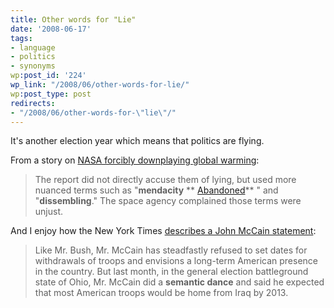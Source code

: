 ```yaml
---
title: Other words for "Lie"
date: '2008-06-17'
tags:
- language
- politics
- synonyms
wp:post_id: '224'
wp_link: "/2008/06/other-words-for-lie/"
wp:post_type: post
redirects:
- "/2008/06/other-words-for-\"lie\"/"
---
```


It's another election year which means that politics are flying.

From a story on [NASA forcibly downplaying global warming](http://www.townhall.com/news/sci-tech/2008/06/02/nasas_own_watchdog_agency_misled_on_global_warming):

>

> The report did not directly accuse them of lying, but used more nuanced terms such as "**mendacity** ** [Abandoned](http://time-travel.com/?abandoned)** " and "**dissembling**." The space agency complained those terms were unjust.

And I enjoy how the New York Times [describes a John McCain statement](http://www.nytimes.com/2008/06/17/us/politics/17policy.html?pagewanted=2&hp):

>

> Like Mr. Bush, Mr. McCain has steadfastly refused to set dates for withdrawals of troops and envisions a long-term American presence in the country. But last month, in the general election battleground state of Ohio, Mr. McCain did a **semantic dance** and said he expected that most American troops would be home from Iraq by 2013.
